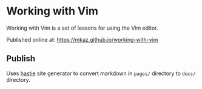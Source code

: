 
# Working with Vim

Working with Vim is a set of lessons for using the Vim editor.

Published online at: https://mkaz.github.io/working-with-vim

## Publish

Uses [hastie] site generator to convert markdown in `pages/` directory to `docs/` directory.


[hastie]: https://github.com/mkaz/hastie

